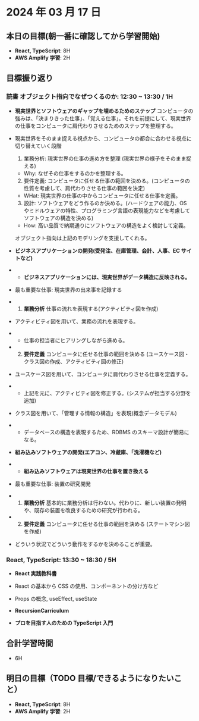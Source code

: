 # 2024 年 03 月 17 日

## 本日の目標(朝一番に確認してから学習開始)

- **React, TypeScript**: 8H
- **AWS Amplify 学習**: 2H

## 目標振り返り

### 読書 オブジェクト指向でなぜつくるのか: 12:30 ~ 13:30 / 1H

- **現実世界とソフトウェアのギャップを埋めるためのステップ**
  コンピュータの強みは、「決まりきった仕事」、「覚える仕事」。それを前提にして、現実世界の仕事をコンピュータに肩代わりさせるためのステップを整理する。

- 現実世界をそのまま捉える視点から、コンピュータの都合に合わせる視点に切り替えていく段階

  1. 業務分析: 現実世界の仕事の進め方を整理 (現実世界の様子をそのまま捉える)

  - Why: なぜその仕事をするのかを整理する。

  2. 要件定義: コンピュータに任せる仕事の範囲を決める。(コンピュータの性質を考慮して、肩代わりさせる仕事の範囲を決定)

  - WHat: 現実世界の仕事の中からコンピュータに任せる仕事を定義。

  3. 設計: ソフトウェアをどう作るのか決める。(ハードウェアの能力、OS やミドルウェアの特性、プログラミング言語の表現能力などを考慮してソフトウェアの構造を決める)

  - How: 高い品質で納期通りにソフトウェアの構造をよく検討して定義。

  オブジェクト指向は上記のモデリングを支援してくれる。

- **ビジネスアプリケーションの開発(受発注、在庫管理、会計、人事、EC サイトなど)**
- - **ビジネスアプリケーションには、現実世界がデータ構造に反映される。**
- 最も重要な仕事: 現実世界の出来事を記録する
- 1. **業務分析** 仕事の流れを表現する(アクティビティ図を作成)
- アクティビティ図を用いて、業務の流れを表現する。
- - 仕事の担当者にヒアリングしながら進める。
- 2. **要件定義** コンピュータに任せる仕事の範囲を決める (ユースケース図・クラス図の作成、アクティビティ図の修正)
- ユースケース図を用いて、コンピュータに肩代わりさせる仕事を定義する。
- - 上記を元に、アクティビティ図を修正する。(システムが担当する分野を追加)
- クラス図を用いて、「管理する情報の構造」を表現(概念データモデル)
- - データベースの構造を表現するため、RDBMS のスキーマ設計が簡易になる。

- **組み込みソフトウェアの開発(エアコン、冷蔵庫、「洗濯機など)**
- - **組み込みソフトウェアは現実世界の仕事を置き換える**

- 最も重要な仕事: 装置の研究開発
- 1. **業務分析** 基本的に業務分析は行わない。代わりに、新しい装置の発明や、既存の装置を改良するための研究が行われる。
- 2. **要件定義** コンピュータに任せる仕事の範囲を決める (ステートマシン図を作成)
- どういう状況でどういう動作をするかを決めることが重要。

### React, TypeScript: 13:30 ~ 18:30 / 5H

- **React 実践教科書**

- React の基本から CSS の使用、コンポーネントの分け方など
- Props の概念, useEffect, useState

- **RecursionCarriculum**

- **プロを目指す人のための TypeScript 入門**

## 合計学習時間

- 6H

## 明日の目標（TODO 目標/できるようになりたいこと）

- **React, TypeScript**: 8H
- **AWS Amplify 学習**: 2H
